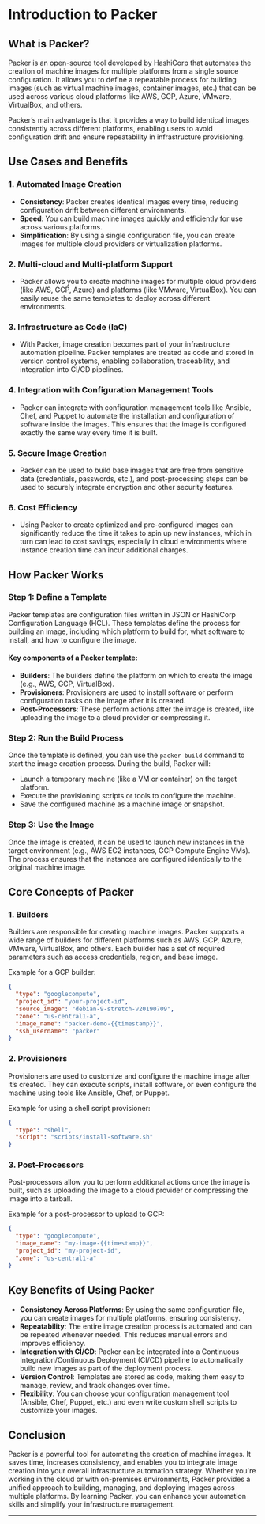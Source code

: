 # Introduction to Packer

## What is Packer?

Packer is an open-source tool developed by HashiCorp that automates the creation of machine images for multiple platforms from a single source configuration. It allows you to define a repeatable process for building images (such as virtual machine images, container images, etc.) that can be used across various cloud platforms like AWS, GCP, Azure, VMware, VirtualBox, and others. 

Packer’s main advantage is that it provides a way to build identical images consistently across different platforms, enabling users to avoid configuration drift and ensure repeatability in infrastructure provisioning.

## Use Cases and Benefits

### 1. **Automated Image Creation**
   - **Consistency**: Packer creates identical images every time, reducing configuration drift between different environments.
   - **Speed**: You can build machine images quickly and efficiently for use across various platforms.
   - **Simplification**: By using a single configuration file, you can create images for multiple cloud providers or virtualization platforms.
   
### 2. **Multi-cloud and Multi-platform Support**
   - Packer allows you to create machine images for multiple cloud providers (like AWS, GCP, Azure) and platforms (like VMware, VirtualBox). You can easily reuse the same templates to deploy across different environments.

### 3. **Infrastructure as Code (IaC)**
   - With Packer, image creation becomes part of your infrastructure automation pipeline. Packer templates are treated as code and stored in version control systems, enabling collaboration, traceability, and integration into CI/CD pipelines.

### 4. **Integration with Configuration Management Tools**
   - Packer can integrate with configuration management tools like Ansible, Chef, and Puppet to automate the installation and configuration of software inside the images. This ensures that the image is configured exactly the same way every time it is built.

### 5. **Secure Image Creation**
   - Packer can be used to build base images that are free from sensitive data (credentials, passwords, etc.), and post-processing steps can be used to securely integrate encryption and other security features.

### 6. **Cost Efficiency**
   - Using Packer to create optimized and pre-configured images can significantly reduce the time it takes to spin up new instances, which in turn can lead to cost savings, especially in cloud environments where instance creation time can incur additional charges.

## How Packer Works

### Step 1: Define a Template
Packer templates are configuration files written in JSON or HashiCorp Configuration Language (HCL). These templates define the process for building an image, including which platform to build for, what software to install, and how to configure the image.

#### Key components of a Packer template:
   - **Builders**: The builders define the platform on which to create the image (e.g., AWS, GCP, VirtualBox).
   - **Provisioners**: Provisioners are used to install software or perform configuration tasks on the image after it is created.
   - **Post-Processors**: These perform actions after the image is created, like uploading the image to a cloud provider or compressing it.

### Step 2: Run the Build Process
Once the template is defined, you can use the `packer build` command to start the image creation process. During the build, Packer will:
   - Launch a temporary machine (like a VM or container) on the target platform.
   - Execute the provisioning scripts or tools to configure the machine.
   - Save the configured machine as a machine image or snapshot.

### Step 3: Use the Image
Once the image is created, it can be used to launch new instances in the target environment (e.g., AWS EC2 instances, GCP Compute Engine VMs). The process ensures that the instances are configured identically to the original machine image.

## Core Concepts of Packer

### 1. **Builders**
Builders are responsible for creating machine images. Packer supports a wide range of builders for different platforms such as AWS, GCP, Azure, VMware, VirtualBox, and others. Each builder has a set of required parameters such as access credentials, region, and base image.

Example for a GCP builder:

```json
{
  "type": "googlecompute",
  "project_id": "your-project-id",
  "source_image": "debian-9-stretch-v20190709",
  "zone": "us-central1-a",
  "image_name": "packer-demo-{{timestamp}}",
  "ssh_username": "packer"
}
```

### 2. **Provisioners**
Provisioners are used to customize and configure the machine image after it’s created. They can execute scripts, install software, or even configure the machine using tools like Ansible, Chef, or Puppet.

Example for using a shell script provisioner:

```json
{
  "type": "shell",
  "script": "scripts/install-software.sh"
}
```

### 3. **Post-Processors**
Post-processors allow you to perform additional actions once the image is built, such as uploading the image to a cloud provider or compressing the image into a tarball.

Example for a post-processor to upload to GCP:

```json
{
  "type": "googlecompute",
  "image_name": "my-image-{{timestamp}}",
  "project_id": "my-project-id",
  "zone": "us-central1-a"
}
```

## Key Benefits of Using Packer

- **Consistency Across Platforms**: By using the same configuration file, you can create images for multiple platforms, ensuring consistency.
- **Repeatability**: The entire image creation process is automated and can be repeated whenever needed. This reduces manual errors and improves efficiency.
- **Integration with CI/CD**: Packer can be integrated into a Continuous Integration/Continuous Deployment (CI/CD) pipeline to automatically build new images as part of the deployment process.
- **Version Control**: Templates are stored as code, making them easy to manage, review, and track changes over time.
- **Flexibility**: You can choose your configuration management tool (Ansible, Chef, Puppet, etc.) and even write custom shell scripts to customize your images.

## Conclusion

Packer is a powerful tool for automating the creation of machine images. It saves time, increases consistency, and enables you to integrate image creation into your overall infrastructure automation strategy. Whether you're working in the cloud or with on-premises environments, Packer provides a unified approach to building, managing, and deploying images across multiple platforms. By learning Packer, you can enhance your automation skills and simplify your infrastructure management.

---
